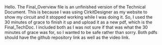 Hello.
The Final_Overview file is an unfinished version of the Technical Document. This is because I was using CirkitDesigner as my website to show my circuit and it stopped working while I was doing it. So,
I used the 30 minutes of grace to finish it up and upload it as a new pdf, which is the Final_TechDoc. I included both as I was not sure if that was what the 30 minutes of grace was for, so I wanted to be safe
rather than sorry. Both pdfs should have the github repository link as well as the video link.
